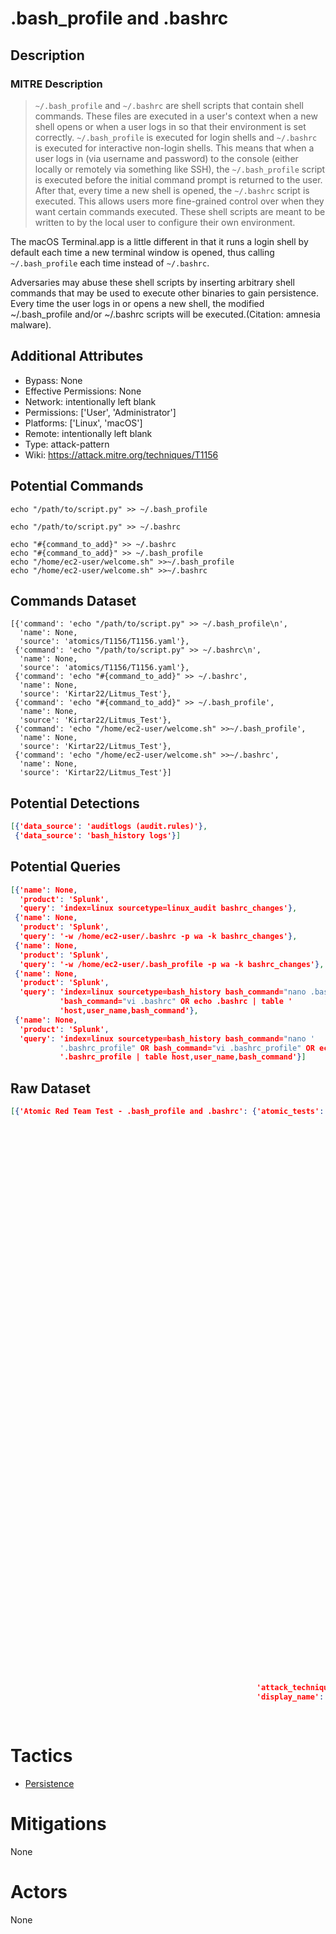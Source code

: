 
# .bash_profile and .bashrc

## Description

### MITRE Description

> <code>~/.bash_profile</code> and <code>~/.bashrc</code> are shell scripts that contain shell commands. These files are executed in a user's context when a new shell opens or when a user logs in so that their environment is set correctly. <code>~/.bash_profile</code> is executed for login shells and <code>~/.bashrc</code> is executed for interactive non-login shells. This means that when a user logs in (via username and password) to the console (either locally or remotely via something like SSH), the <code>~/.bash_profile</code> script is executed before the initial command prompt is returned to the user. After that, every time a new shell is opened, the <code>~/.bashrc</code> script is executed. This allows users more fine-grained control over when they want certain commands executed. These shell scripts are meant to be written to by the local user to configure their own environment. 

The macOS Terminal.app is a little different in that it runs a login shell by default each time a new terminal window is opened, thus calling <code>~/.bash_profile</code> each time instead of <code>~/.bashrc</code>.

Adversaries may abuse these shell scripts by inserting arbitrary shell commands that may be used to execute other binaries to gain persistence. Every time the user logs in or opens a new shell, the modified ~/.bash_profile and/or ~/.bashrc scripts will be executed.(Citation: amnesia malware).

## Additional Attributes

* Bypass: None
* Effective Permissions: None
* Network: intentionally left blank
* Permissions: ['User', 'Administrator']
* Platforms: ['Linux', 'macOS']
* Remote: intentionally left blank
* Type: attack-pattern
* Wiki: https://attack.mitre.org/techniques/T1156

## Potential Commands

```
echo "/path/to/script.py" >> ~/.bash_profile

echo "/path/to/script.py" >> ~/.bashrc

echo "#{command_to_add}" >> ~/.bashrc
echo "#{command_to_add}" >> ~/.bash_profile
echo "/home/ec2-user/welcome.sh" >>~/.bash_profile
echo "/home/ec2-user/welcome.sh" >>~/.bashrc
```

## Commands Dataset

```
[{'command': 'echo "/path/to/script.py" >> ~/.bash_profile\n',
  'name': None,
  'source': 'atomics/T1156/T1156.yaml'},
 {'command': 'echo "/path/to/script.py" >> ~/.bashrc\n',
  'name': None,
  'source': 'atomics/T1156/T1156.yaml'},
 {'command': 'echo "#{command_to_add}" >> ~/.bashrc',
  'name': None,
  'source': 'Kirtar22/Litmus_Test'},
 {'command': 'echo "#{command_to_add}" >> ~/.bash_profile',
  'name': None,
  'source': 'Kirtar22/Litmus_Test'},
 {'command': 'echo "/home/ec2-user/welcome.sh" >>~/.bash_profile',
  'name': None,
  'source': 'Kirtar22/Litmus_Test'},
 {'command': 'echo "/home/ec2-user/welcome.sh" >>~/.bashrc',
  'name': None,
  'source': 'Kirtar22/Litmus_Test'}]
```

## Potential Detections

```json
[{'data_source': 'auditlogs (audit.rules)'},
 {'data_source': 'bash_history logs'}]
```

## Potential Queries

```json
[{'name': None,
  'product': 'Splunk',
  'query': 'index=linux sourcetype=linux_audit bashrc_changes'},
 {'name': None,
  'product': 'Splunk',
  'query': '-w /home/ec2-user/.bashrc -p wa -k bashrc_changes'},
 {'name': None,
  'product': 'Splunk',
  'query': '-w /home/ec2-user/.bash_profile -p wa -k bashrc_changes'},
 {'name': None,
  'product': 'Splunk',
  'query': 'index=linux sourcetype=bash_history bash_command="nano .bashrc" OR '
           'bash_command="vi .bashrc" OR echo .bashrc | table '
           'host,user_name,bash_command'},
 {'name': None,
  'product': 'Splunk',
  'query': 'index=linux sourcetype=bash_history bash_command="nano '
           '.bashrc_profile" OR bash_command="vi .bashrc_profile" OR echo '
           '.bashrc_profile | table host,user_name,bash_command'}]
```

## Raw Dataset

```json
[{'Atomic Red Team Test - .bash_profile and .bashrc': {'atomic_tests': [{'description': 'Adds '
                                                                                        'a '
                                                                                        'command '
                                                                                        'to '
                                                                                        'the '
                                                                                        '.bash_profile '
                                                                                        'file '
                                                                                        'of '
                                                                                        'the '
                                                                                        'current '
                                                                                        'user\n',
                                                                         'executor': {'command': 'echo '
                                                                                                 '"#{command_to_add}" '
                                                                                                 '>> '
                                                                                                 '~/.bash_profile\n',
                                                                                      'name': 'sh'},
                                                                         'input_arguments': {'command_to_add': {'default': '/path/to/script.py',
                                                                                                                'description': 'Command '
                                                                                                                               'to '
                                                                                                                               'add '
                                                                                                                               'to '
                                                                                                                               'the '
                                                                                                                               '.bash_profile '
                                                                                                                               'file',
                                                                                                                'type': 'string'}},
                                                                         'name': 'Add '
                                                                                 'command '
                                                                                 'to '
                                                                                 '.bash_profile',
                                                                         'supported_platforms': ['macos',
                                                                                                 'linux']},
                                                                        {'description': 'Adds '
                                                                                        'a '
                                                                                        'command '
                                                                                        'to '
                                                                                        'the '
                                                                                        '.bashrc '
                                                                                        'file '
                                                                                        'of '
                                                                                        'the '
                                                                                        'current '
                                                                                        'user\n',
                                                                         'executor': {'command': 'echo '
                                                                                                 '"#{command_to_add}" '
                                                                                                 '>> '
                                                                                                 '~/.bashrc\n',
                                                                                      'name': 'sh'},
                                                                         'input_arguments': {'command_to_add': {'default': '/path/to/script.py',
                                                                                                                'description': 'Command '
                                                                                                                               'to '
                                                                                                                               'add '
                                                                                                                               'to '
                                                                                                                               'the '
                                                                                                                               '.bashrc '
                                                                                                                               'file',
                                                                                                                'type': 'string'}},
                                                                         'name': 'Add '
                                                                                 'command '
                                                                                 'to '
                                                                                 '.bashrc',
                                                                         'supported_platforms': ['macos',
                                                                                                 'linux']}],
                                                       'attack_technique': 'T1156',
                                                       'display_name': '.bash_profile '
                                                                       'and '
                                                                       '.bashrc'}}]
```

# Tactics


* [Persistence](../tactics/Persistence.md)


# Mitigations

None

# Actors

None
